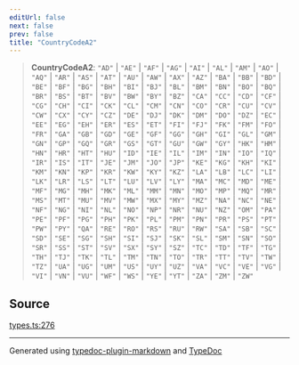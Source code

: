 ```yaml
---
editUrl: false
next: false
prev: false
title: "CountryCodeA2"
---
```


> **CountryCodeA2**: `"AD"` \| `"AE"` \| `"AF"` \| `"AG"` \| `"AI"` \| `"AL"` \| `"AM"` \| `"AO"` \| `"AQ"` \| `"AR"` \| `"AS"` \| `"AT"` \| `"AU"` \| `"AW"` \| `"AX"` \| `"AZ"` \| `"BA"` \| `"BB"` \| `"BD"` \| `"BE"` \| `"BF"` \| `"BG"` \| `"BH"` \| `"BI"` \| `"BJ"` \| `"BL"` \| `"BM"` \| `"BN"` \| `"BO"` \| `"BQ"` \| `"BR"` \| `"BS"` \| `"BT"` \| `"BV"` \| `"BW"` \| `"BY"` \| `"BZ"` \| `"CA"` \| `"CC"` \| `"CD"` \| `"CF"` \| `"CG"` \| `"CH"` \| `"CI"` \| `"CK"` \| `"CL"` \| `"CM"` \| `"CN"` \| `"CO"` \| `"CR"` \| `"CU"` \| `"CV"` \| `"CW"` \| `"CX"` \| `"CY"` \| `"CZ"` \| `"DE"` \| `"DJ"` \| `"DK"` \| `"DM"` \| `"DO"` \| `"DZ"` \| `"EC"` \| `"EE"` \| `"EG"` \| `"EH"` \| `"ER"` \| `"ES"` \| `"ET"` \| `"FI"` \| `"FJ"` \| `"FK"` \| `"FM"` \| `"FO"` \| `"FR"` \| `"GA"` \| `"GB"` \| `"GD"` \| `"GE"` \| `"GF"` \| `"GG"` \| `"GH"` \| `"GI"` \| `"GL"` \| `"GM"` \| `"GN"` \| `"GP"` \| `"GQ"` \| `"GR"` \| `"GS"` \| `"GT"` \| `"GU"` \| `"GW"` \| `"GY"` \| `"HK"` \| `"HM"` \| `"HN"` \| `"HR"` \| `"HT"` \| `"HU"` \| `"ID"` \| `"IE"` \| `"IL"` \| `"IM"` \| `"IN"` \| `"IO"` \| `"IQ"` \| `"IR"` \| `"IS"` \| `"IT"` \| `"JE"` \| `"JM"` \| `"JO"` \| `"JP"` \| `"KE"` \| `"KG"` \| `"KH"` \| `"KI"` \| `"KM"` \| `"KN"` \| `"KP"` \| `"KR"` \| `"KW"` \| `"KY"` \| `"KZ"` \| `"LA"` \| `"LB"` \| `"LC"` \| `"LI"` \| `"LK"` \| `"LR"` \| `"LS"` \| `"LT"` \| `"LU"` \| `"LV"` \| `"LY"` \| `"MA"` \| `"MC"` \| `"MD"` \| `"ME"` \| `"MF"` \| `"MG"` \| `"MH"` \| `"MK"` \| `"ML"` \| `"MM"` \| `"MN"` \| `"MO"` \| `"MP"` \| `"MQ"` \| `"MR"` \| `"MS"` \| `"MT"` \| `"MU"` \| `"MV"` \| `"MW"` \| `"MX"` \| `"MY"` \| `"MZ"` \| `"NA"` \| `"NC"` \| `"NE"` \| `"NF"` \| `"NG"` \| `"NI"` \| `"NL"` \| `"NO"` \| `"NP"` \| `"NR"` \| `"NU"` \| `"NZ"` \| `"OM"` \| `"PA"` \| `"PE"` \| `"PF"` \| `"PG"` \| `"PH"` \| `"PK"` \| `"PL"` \| `"PM"` \| `"PN"` \| `"PR"` \| `"PS"` \| `"PT"` \| `"PW"` \| `"PY"` \| `"QA"` \| `"RE"` \| `"RO"` \| `"RS"` \| `"RU"` \| `"RW"` \| `"SA"` \| `"SB"` \| `"SC"` \| `"SD"` \| `"SE"` \| `"SG"` \| `"SH"` \| `"SI"` \| `"SJ"` \| `"SK"` \| `"SL"` \| `"SM"` \| `"SN"` \| `"SO"` \| `"SR"` \| `"SS"` \| `"ST"` \| `"SV"` \| `"SX"` \| `"SY"` \| `"SZ"` \| `"TC"` \| `"TD"` \| `"TF"` \| `"TG"` \| `"TH"` \| `"TJ"` \| `"TK"` \| `"TL"` \| `"TM"` \| `"TN"` \| `"TO"` \| `"TR"` \| `"TT"` \| `"TV"` \| `"TW"` \| `"TZ"` \| `"UA"` \| `"UG"` \| `"UM"` \| `"US"` \| `"UY"` \| `"UZ"` \| `"VA"` \| `"VC"` \| `"VE"` \| `"VG"` \| `"VI"` \| `"VN"` \| `"VU"` \| `"WF"` \| `"WS"` \| `"YE"` \| `"YT"` \| `"ZA"` \| `"ZM"` \| `"ZW"`

## Source

[types.ts:276](https://github.com/fostertheweb/spotify-web-sdk/blob/9d7441b/src/types.ts#L276)

***

Generated using [typedoc-plugin-markdown](https://www.npmjs.com/package/typedoc-plugin-markdown) and [TypeDoc](https://typedoc.org/)
